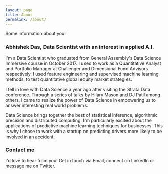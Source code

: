 ```yaml
---
layout: page
title: About
permalink: /about/
---
```


Some information about you!

### Abhishek Das, Data Scientist with an interest in applied A.I.
I'm a Data Scientist who graduated from General Assembly's Data Science Immersive course in October 2017. I used to work as a Quantitative Analyst and Portfolio Manager at Challenger and Dimensional Fund Advisors respectively. I used feature engineering and supervised machine learning methods, to test quantitative global equity market strategies. 

I fell in love with Data Science a year ago after visiting the Strata Data conference. Through a series of talks by Hilary Mason and DJ Patil among others, I came to realize the power of Data Science in empowering us to answer interesting real world problems.

Data Science brings together the best of statistical inference, algorithmic precision and distributed computing. I'm particularly excited about the applications of predictive machine learning techniques for businesses. This is why I chose to work with a startup on predicting drivers more likely to be involved in an accident.

### Contact me
I'd love to hear from you! Get in touch via Email, connect on LinkedIn or message me on Twitter.
